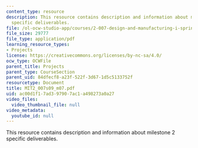```yaml
---
content_type: resource
description: This resource contains description and information about milestone 2
  specific deliverables.
file: /ol-ocw-studio-app/courses/2-007-design-and-manufacturing-i-spring-2009/ac00d1f17ad397907ac1a498273a0a27_MIT2_007s09_m07.pdf
file_size: 29777
file_type: application/pdf
learning_resource_types:
- Projects
license: https://creativecommons.org/licenses/by-nc-sa/4.0/
ocw_type: OCWFile
parent_title: Projects
parent_type: CourseSection
parent_uid: 84dfecf8-a23f-522f-3d67-1d5c5133752f
resourcetype: Document
title: MIT2_007s09_m07.pdf
uid: ac00d1f1-7ad3-9790-7ac1-a498273a0a27
video_files:
  video_thumbnail_file: null
video_metadata:
  youtube_id: null
---
```

This resource contains description and information about milestone 2 specific deliverables.